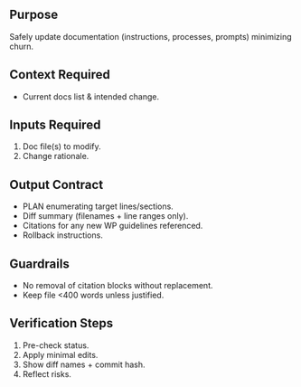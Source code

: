 ## Purpose
Safely update documentation (instructions, processes, prompts) minimizing churn.

## Context Required
- Current docs list & intended change.

## Inputs Required
1. Doc file(s) to modify.
2. Change rationale.

## Output Contract
- PLAN enumerating target lines/sections.
- Diff summary (filenames + line ranges only).
- Citations for any new WP guidelines referenced.
- Rollback instructions.

## Guardrails
- No removal of citation blocks without replacement.
- Keep file <400 words unless justified.

## Verification Steps
1. Pre-check status.
2. Apply minimal edits.
3. Show diff names + commit hash.
4. Reflect risks.
